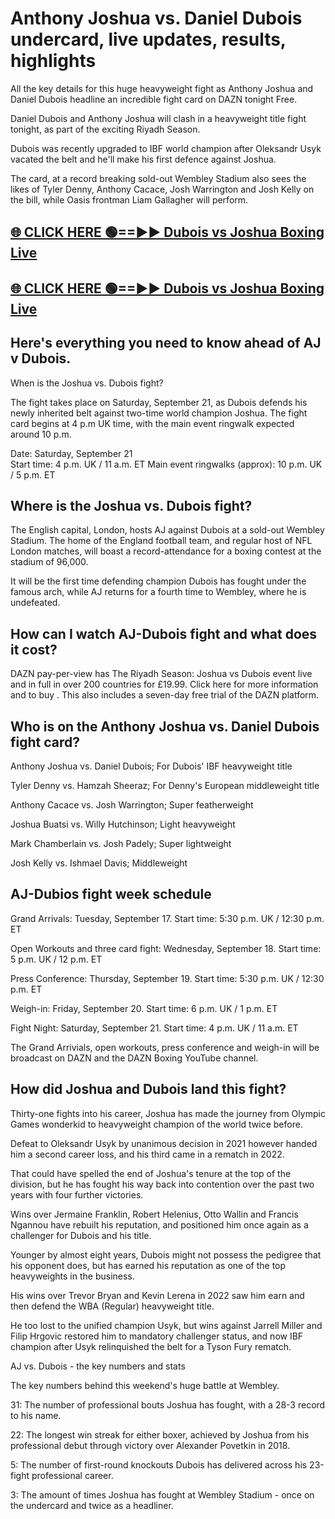 # Anthony Joshua vs. Daniel Dubois undercard, live updates, results, highlights

All the key details for this huge heavyweight fight as Anthony Joshua and Daniel Dubois headline an incredible fight card on DAZN tonight Free.

Daniel Dubois and Anthony Joshua will clash in a heavyweight title fight tonight, as part of the exciting Riyadh Season.

Dubois was recently upgraded to IBF world champion after Oleksandr Usyk vacated the belt and he'll make his first defence against Joshua.

The card, at a record breaking sold-out Wembley Stadium also sees the likes of Tyler Denny, Anthony Cacace, Josh Warrington and Josh Kelly on the bill, while Oasis frontman Liam Gallagher will perform.

## [🌐 CLICK HERE 🟢==►►  Dubois vs Joshua Boxing Live ](https://error-example.blogspot.com/2024/09/boxing_21.html&ref=git)

## [🌐 CLICK HERE 🟢==►►  Dubois vs Joshua Boxing Live ](https://error-example.blogspot.com/2024/09/boxing_21.html&ref=git)


## Here's everything you need to know ahead of AJ v Dubois.

When is the Joshua vs. Dubois fight?

The fight takes place on Saturday, September 21, as Dubois defends his newly inherited belt against two-time world champion Joshua. The fight card begins at 4 p.m UK time, with the main event ringwalk expected around 10 p.m.

Date: Saturday, September 21   
Start time: 4 p.m. UK / 11 a.m. ET
Main event ringwalks (approx): 10 p.m. UK / 5 p.m. ET


## Where is the Joshua vs. Dubois fight?
The English capital, London, hosts AJ against Dubois at a sold-out Wembley Stadium. The home of the England football team, and regular host of NFL London matches, will boast a record-attendance for a boxing contest at the stadium of 96,000. 

It will be the first time defending champion Dubois has fought under the famous arch, while AJ returns for a fourth time to Wembley, where he is undefeated.

## How can I watch AJ-Dubois fight and what does it cost? 
DAZN pay-per-view has The Riyadh Season: Joshua vs Dubois event live and in full in over 200 countries for £19.99. Click here for more information and to buy . This also includes a seven-day free trial of the DAZN platform.

## Who is on the Anthony Joshua vs. Daniel Dubois fight card?
Anthony Joshua vs. Daniel Dubois; For Dubois' IBF heavyweight title

Tyler Denny vs. Hamzah Sheeraz; For Denny's European middleweight title

Anthony Cacace vs. Josh Warrington; Super featherweight

Joshua Buatsi vs. Willy Hutchinson; Light heavyweight

Mark Chamberlain vs. Josh Padely; Super lightweight

Josh Kelly vs. Ishmael Davis; Middleweight

## AJ-Dubios fight week schedule
Grand Arrivals: Tuesday, September 17. Start time: 5:30 p.m. UK / 12:30 p.m. ET

Open Workouts and three card fight: Wednesday, September 18. Start time: 5 p.m. UK / 12 p.m. ET

Press Conference: Thursday, September 19. Start time: 5:30 p.m. UK / 12:30 p.m. ET

Weigh-in: Friday, September 20. Start time: 6 p.m. UK / 1 p.m. ET

Fight Night: Saturday, September 21. Start time: 4 p.m. UK / 11 a.m. ET

The Grand Arrivials, open workouts, press conference and weigh-in will be broadcast on DAZN and the DAZN Boxing YouTube channel.

## How did Joshua and Dubois land this fight?
Thirty-one fights into his career, Joshua has made the journey from Olympic Games wonderkid to heavyweight champion of the world twice before.

Defeat to Oleksandr Usyk by unanimous decision in 2021 however handed him a second career loss, and his third came in a rematch in 2022.

That could have spelled the end of Joshua's tenure at the top of the division, but he has fought his way back into contention over the past two years with four further victories.

Wins over Jermaine Franklin, Robert Helenius, Otto Wallin and Francis Ngannou have rebuilt his reputation, and positioned him once again as a challenger for Dubois and his title.

Younger by almost eight years, Dubois might not possess the pedigree that his opponent does, but has earned his reputation as one of the top heavyweights in the business.

His wins over Trevor Bryan and Kevin Lerena in 2022 saw him earn and then defend the WBA (Regular) heavyweight title.

He too lost to the unified champion Usyk, but wins against Jarrell Miller and Filip Hrgovic restored him to mandatory challenger status, and now IBF champion after Usyk relinquished the belt for a Tyson Fury rematch.

AJ vs. Dubois - the key numbers and stats

The key numbers behind this weekend's huge battle at Wembley.

31: The number of professional bouts Joshua has fought, with a 28-3 record to his name.

22: The longest win streak for either boxer, achieved by Joshua from his professional debut through victory over Alexander Povetkin in 2018.

5: The number of first-round knockouts Dubois has delivered across his 23-fight professional career.

3: The amount of times Joshua has fought at Wembley Stadium - once on the undercard and twice as a headliner.